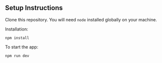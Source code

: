 ## Setup Instructions

Clone this repository. You will need `node` installed globally on your machine.

Installation:

`npm install` 

To start the app:

`npm run dev`
